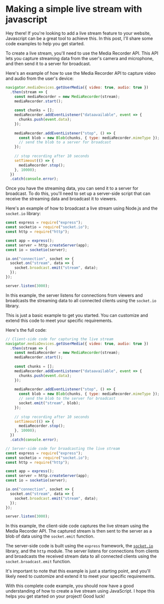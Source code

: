 # Making a simple live stream with javascript

Hey there! If you're looking to add a live stream feature to your website, Javascript can be a great tool to achieve this. In this post, I'll share some code examples to help you get started.

To create a live stream, you'll need to use the Media Recorder API. This API lets you capture streaming data from the user's camera and microphone, and then send it to a server for broadcast.

Here's an example of how to use the Media Recorder API to capture video and audio from the user's device:

```javascript
navigator.mediaDevices.getUserMedia({ video: true, audio: true })
  .then(stream => {
    const mediaRecorder = new MediaRecorder(stream);
    mediaRecorder.start();
  
    const chunks = [];
    mediaRecorder.addEventListener("dataavailable", event => {
      chunks.push(event.data);
    });
  
    mediaRecorder.addEventListener("stop", () => {
      const blob = new Blob(chunks, { type: mediaRecorder.mimeType });
      // send the blob to a server for broadcast
    });
  
    // stop recording after 10 seconds
    setTimeout(() => {
      mediaRecorder.stop();
    }, 10000);
  })
  .catch(console.error);
```

Once you have the streaming data, you can send it to a server for broadcast. To do this, you'll need to set up a server-side script that can receive the streaming data and broadcast it to viewers.

Here's an example of how to broadcast a live stream using Node.js and the `socket.io` library:

```javascript
const express = require("express");
const socketio = require("socket.io");
const http = require("http");

const app = express();
const server = http.createServer(app);
const io = socketio(server);

io.on("connection", socket => {
  socket.on("stream", data => {
    socket.broadcast.emit("stream", data);
  });
});

server.listen(3000);
```

In this example, the server listens for connections from viewers and broadcasts the streaming data to all connected clients using the `socket.io` library.

This is just a basic example to get you started. You can customize and extend this code to meet your specific requirements.

Here's the full code:

```javascript
// Client-side code for capturing the live stream
navigator.mediaDevices.getUserMedia({ video: true, audio: true })
  .then(stream => {
    const mediaRecorder = new MediaRecorder(stream);
    mediaRecorder.start();
  
    const chunks = [];
    mediaRecorder.addEventListener("dataavailable", event => {
      chunks.push(event.data);
    });
  
    mediaRecorder.addEventListener("stop", () => {
      const blob = new Blob(chunks, { type: mediaRecorder.mimeType });
      // send the blob to the server for broadcast
      socket.emit("stream", blob);
    });
  
    // stop recording after 10 seconds
    setTimeout(() => {
      mediaRecorder.stop();
    }, 10000);
  })
  .catch(console.error);
```

```javascript
// Server-side code for broadcasting the live stream
const express = require("express");
const socketio = require("socket.io");
const http = require("http");

const app = express();
const server = http.createServer(app);
const io = socketio(server);

io.on("connection", socket => {
  socket.on("stream", data => {
    socket.broadcast.emit("stream", data);
  });
});

server.listen(3000);
```

In this example, the client-side code captures the live stream using the Media Recorder API. The captured stream is then sent to the server as a blob of data using the `socket.emit` function.

The server-side code is built using the `express` framework, the [`socket.io`](http://socket.io) library, and the `http` module. The server listens for connections from clients and broadcasts the received stream data to all connected clients using the `socket.broadcast.emit` function.

It's important to note that this example is just a starting point, and you'll likely need to customize and extend it to meet your specific requirements.

With this complete code example, you should now have a good understanding of how to create a live stream using JavaScript. I hope this helps you get started on your project! Good luck!